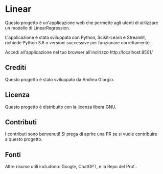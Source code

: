 # Linear

Questo progetto è un'applicazione web che permette agli utenti di utilizzare un modello di LinearRegression.

L'applicazione è stata sviluppata con Python, Scikit-Learn e Streamlit, richiede Python 3.8 o versioni successive per funzionare correttamente.

Accedi all'applicazione nel tuo browser all'indirizzo http://localhost:8501/

## Crediti

Questo progetto è stato sviluppato da Andrea Giorgio.

## Licenza

Questo progetto è distribuito con la licenza libera GNU.

## Contributi

I contributi sono benvenuti! Si prega di aprire una PR se si vuole contribuire a questo progetto.

## Fonti

Altre risorse utili includono: Google, ChatGPT, e la Repo del Prof..
